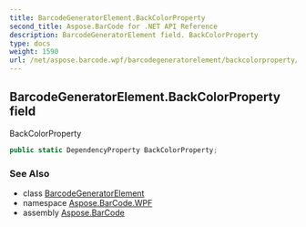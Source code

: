 ```yaml
---
title: BarcodeGeneratorElement.BackColorProperty
second_title: Aspose.BarCode for .NET API Reference
description: BarcodeGeneratorElement field. BackColorProperty
type: docs
weight: 1590
url: /net/aspose.barcode.wpf/barcodegeneratorelement/backcolorproperty/
---
```

## BarcodeGeneratorElement.BackColorProperty field

BackColorProperty

```csharp
public static DependencyProperty BackColorProperty;
```

### See Also

* class [BarcodeGeneratorElement](../)
* namespace [Aspose.BarCode.WPF](../../../aspose.barcode.wpf/)
* assembly [Aspose.BarCode](../../../)


